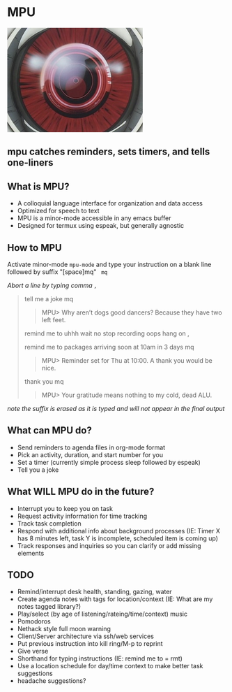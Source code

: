 # MPU
![mpu self portrait 1817 colorized](https://raw.githubusercontent.com/TroyFletcher/mpu/main/mpu.jpg)
## mpu catches reminders, sets timers, and tells one-liners

## What is MPU?
- A colloquial language interface for organization and data access
- Optimized for speech to text
- MPU is a minor-mode accessible in any emacs buffer
- Designed for termux using espeak, but generally agnostic

## How to MPU
Activate minor-mode `mpu-mode` and type your instruction on a blank line followed by suffix "[space]mq" ` mq`

_Abort a line by typing comma `,`_

> tell me a joke mq
> 
> > MPU> Why aren’t dogs good dancers? Because they have two left feet.
> 
> remind me to uhhh wait no stop recording oops hang on ,
> 
> remind me to packages arriving soon at 10am in 3 days mq
> 
> > MPU> Reminder set for Thu at 10:00. A thank you would be nice.
> 
> thank you mq
> 
> > MPU> Your gratitude means nothing to my cold, dead ALU.

_note the suffix is erased as it is typed and will not appear in the final output_

## What can MPU do?
- Send reminders to agenda files in org-mode format
- Pick an activity, duration, and start number for you
- Set a timer (currently simple process sleep followed by espeak)
- Tell you a joke

## What WILL MPU do in the future?
- Interrupt you to keep you on task
- Request activity information for time tracking
- Track task completion
- Respond with additional info about background processes (IE: Timer X has 8 minutes left, task Y is incomplete, scheduled item is coming up)
- Track responses and inquiries so you can clarify or add missing elements

## TODO
- Remind/interrupt desk health, standing, gazing, water
- Create agenda notes with tags for location/context (IE: What are my notes tagged library?)
- Play/select (by age of listening/rateing/time/context) music
- Pomodoros
- Nethack style full moon warning
- Client/Server architecture via ssh/web services
- Put previous instruction into kill ring/M-p to reprint
- Give verse
- Shorthand for typing instructions (IE: remind me to = rmt)
- Use a location schedule for day/time context to make better task suggestions
- headache suggestions?